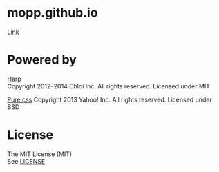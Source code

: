 # mopp.github.io
[Link](http://mopp.github.io/)


# Powered by
[Harp](http://harpjs.com/)  
Copyright 2012–2014 Chloi Inc. All rights reserved.
Licensed under MIT

[Pure.css](http://purecss.io/)
Copyright 2013 Yahoo! Inc. All rights reserved.
Licensed under BSD


# License
The MIT License (MIT)  
See [LICENSE](./LICENSE.txt)
